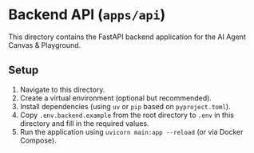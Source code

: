 # Backend API (`apps/api`)

This directory contains the FastAPI backend application for the AI Agent Canvas & Playground.

## Setup

1.  Navigate to this directory.
2.  Create a virtual environment (optional but recommended).
3.  Install dependencies (using `uv` or `pip` based on `pyproject.toml`).
4.  Copy `.env.backend.example` from the root directory to `.env` in this directory and fill in the required values.
5.  Run the application using `uvicorn main:app --reload` (or via Docker Compose).

